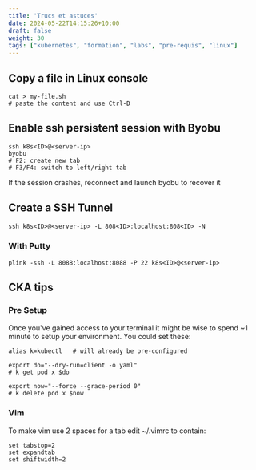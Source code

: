 ```yaml
---
title: 'Trucs et astuces'
date: 2024-05-22T14:15:26+10:00
draft: false
weight: 30
tags: ["kubernetes", "formation", "labs", "pre-requis", "linux"]
---
```


## Copy a file in Linux console

```shell
cat > my-file.sh
# paste the content and use Ctrl-D
```

## Enable ssh persistent session with Byobu

```shell
ssh k8s<ID>@<server-ip>
byobu
# F2: create new tab
# F3/F4: switch to left/right tab
```

If the session crashes, reconnect and launch byobu to recover it

## Create a SSH Tunnel

```shell
ssh k8s<ID>@<server-ip> -L 808<ID>:localhost:808<ID> -N
```

### With Putty

```shell
plink -ssh -L 8088:localhost:8088 -P 22 k8s<ID>@<server-ip>
```

## CKA tips

### Pre Setup
Once you've gained access to your terminal it might be wise to spend ~1 minute to setup your environment. You could set these:

```shell
alias k=kubectl   # will already be pre-configured

export do="--dry-run=client -o yaml"
# k get pod x $do

export now="--force --grace-period 0"
# k delete pod x $now
```

### Vim

To make vim use 2 spaces for a tab edit ~/.vimrc to contain:

```shell
set tabstop=2
set expandtab
set shiftwidth=2
```